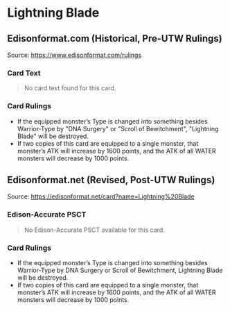 # Lightning Blade

## Edisonformat.com (Historical, Pre-UTW Rulings)

Source: https://www.edisonformat.com/rulings

### Card Text

> No card text found for this card.

### Card Rulings

*   If the equipped monster’s Type is changed into something besides Warrior-Type by "DNA Surgery" or "Scroll of Bewitchment", "Lightning Blade" will be destroyed.
*   If two copies of this card are equipped to a single monster, that monster’s ATK will increase by 1600 points, and the ATK of all WATER monsters will decrease by 1000 points.

## Edisonformat.net (Revised, Post-UTW Rulings)

Source: https://edisonformat.net/card?name=Lightning%20Blade

### Edison-Accurate PSCT

> No Edison-Accurate PSCT available for this card.

### Card Rulings

*   If the equipped monster’s Type is changed into something besides Warrior-Type by DNA Surgery or Scroll of Bewitchment, Lightning Blade will be destroyed.
*   If two copies of this card are equipped to a single monster, that monster’s ATK will increase by 1600 points, and the ATK of all WATER monsters will decrease by 1000 points.
            